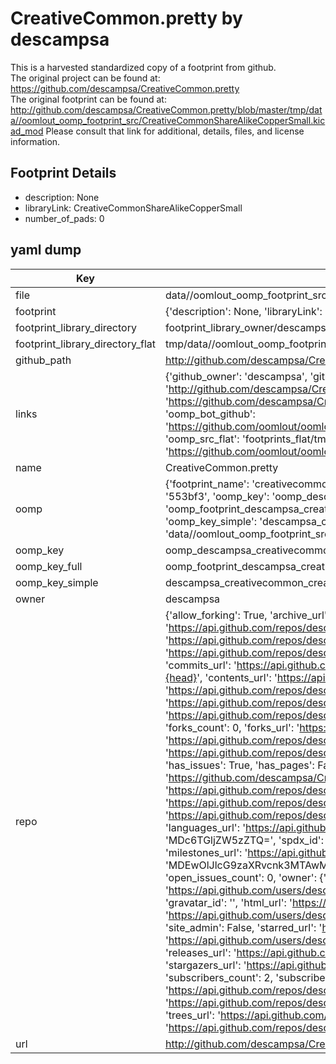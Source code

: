 # CreativeCommon.pretty by descampsa  
This is a harvested standardized copy of a footprint from github.  
The original project can be found at:  
https://github.com/descampsa/CreativeCommon.pretty  
The original footprint can be found at:
http://github.com/descampsa/CreativeCommon.pretty/blob/master/tmp/data//oomlout_oomp_footprint_src/CreativeCommonShareAlikeCopperSmall.kicad_mod
Please consult that link for additional, details, files, and license information.  
## Footprint Details
* description: None  
* libraryLink: CreativeCommonShareAlikeCopperSmall  
* number_of_pads: 0  
## yaml dump  
| Key | Value |  
| --- | --- |  
| file | data//oomlout_oomp_footprint_src/CreativeCommon.pretty/CreativeCommonShareAlikeCopperSmall.kicad_mod |  
| footprint | {'description': None, 'libraryLink': 'CreativeCommonShareAlikeCopperSmall', 'number_of_pads': 0} |  
| footprint_library_directory | footprint_library_owner/descampsa_CreativeCommon.pretty |  
| footprint_library_directory_flat | tmp/data//oomlout_oomp_footprint_src/footprints_flat/descampsa_creativecommon_creativecommonsharealikecoppersmall/working |  
| github_path | http://github.com/descampsa/CreativeCommon.pretty/blob/master/tmp/data//oomlout_oomp_footprint_src/CreativeCommonShareAlikeCopperSmall.kicad_mod |  
| links | {'github_owner': 'descampsa', 'github_repo_name': 'CreativeCommon.pretty', 'github_src': 'http://github.com/descampsa/CreativeCommon.pretty/blob/master/tmp/data//oomlout_oomp_footprint_src/CreativeCommonShareAlikeCopperSmall.kicad_mod', 'github_src_repo': 'https://github.com/descampsa/CreativeCommon.pretty', 'oomp_bot': 'tmp/data//oomlout_oomp_footprint_src/footprints/descampsa_creativecommon_creativecommonsharealikecoppersmall/working', 'oomp_bot_github': 'https://github.com/oomlout/oomlout_oomp_footprint_bot/tree/main/tmp/data//oomlout_oomp_footprint_src/footprints/descampsa_creativecommon_creativecommonsharealikecoppersmall/working', 'oomp_src_flat': 'footprints_flat/tmp/data//oomlout_oomp_footprint_src/footprints_flat/descampsa_creativecommon_creativecommonsharealikecoppersmall/working', 'oomp_src_flat_github': 'https://github.com/oomlout/oomlout_oomp_footprint_src/tree/main/tmp/data//oomlout_oomp_footprint_src/footprints_flat/descampsa_creativecommon_creativecommonsharealikecoppersmall/working'} |  
| name | CreativeCommon.pretty |  
| oomp | {'footprint_name': 'creativecommonsharealikecoppersmall', 'library_name': 'creativecommon', 'md5': '553bf3000457c6910447d7cdd85a2c30', 'md5_10': '553bf30004', 'md5_5': '553bf', 'md5_6': '553bf3', 'oomp_key': 'oomp_descampsa_creativecommon_creativecommonsharealikecoppersmall', 'oomp_key_extra': 'oomp_footprint_descampsa_creativecommon_creativecommonsharealikecoppersmall', 'oomp_key_full': 'oomp_footprint_descampsa_creativecommon_creativecommonsharealikecoppersmall_553bf3', 'oomp_key_simple': 'descampsa_creativecommon_creativecommonsharealikecoppersmall', 'original_filename': 'data//oomlout_oomp_footprint_src/CreativeCommon.pretty/CreativeCommonShareAlikeCopperSmall.kicad_mod', 'owner_name': 'descampsa'} |  
| oomp_key | oomp_descampsa_creativecommon_creativecommonsharealikecoppersmall |  
| oomp_key_full | oomp_footprint_descampsa_creativecommon_creativecommonsharealikecoppersmall |  
| oomp_key_simple | descampsa_creativecommon_creativecommonsharealikecoppersmall |  
| owner | descampsa |  
| repo | {'allow_forking': True, 'archive_url': 'https://api.github.com/repos/descampsa/CreativeCommon.pretty/{archive_format}{/ref}', 'archived': False, 'assignees_url': 'https://api.github.com/repos/descampsa/CreativeCommon.pretty/assignees{/user}', 'blobs_url': 'https://api.github.com/repos/descampsa/CreativeCommon.pretty/git/blobs{/sha}', 'branches_url': 'https://api.github.com/repos/descampsa/CreativeCommon.pretty/branches{/branch}', 'clone_url': 'https://github.com/descampsa/CreativeCommon.pretty.git', 'collaborators_url': 'https://api.github.com/repos/descampsa/CreativeCommon.pretty/collaborators{/collaborator}', 'comments_url': 'https://api.github.com/repos/descampsa/CreativeCommon.pretty/comments{/number}', 'commits_url': 'https://api.github.com/repos/descampsa/CreativeCommon.pretty/commits{/sha}', 'compare_url': 'https://api.github.com/repos/descampsa/CreativeCommon.pretty/compare/{base}...{head}', 'contents_url': 'https://api.github.com/repos/descampsa/CreativeCommon.pretty/contents/{+path}', 'contributors_url': 'https://api.github.com/repos/descampsa/CreativeCommon.pretty/contributors', 'created_at': '2016-10-15T17:28:27Z', 'default_branch': 'master', 'deployments_url': 'https://api.github.com/repos/descampsa/CreativeCommon.pretty/deployments', 'description': 'Kicad footprints for CreativeCommon logos', 'disabled': False, 'downloads_url': 'https://api.github.com/repos/descampsa/CreativeCommon.pretty/downloads', 'events_url': 'https://api.github.com/repos/descampsa/CreativeCommon.pretty/events', 'fork': False, 'forks': 0, 'forks_count': 0, 'forks_url': 'https://api.github.com/repos/descampsa/CreativeCommon.pretty/forks', 'full_name': 'descampsa/CreativeCommon.pretty', 'git_commits_url': 'https://api.github.com/repos/descampsa/CreativeCommon.pretty/git/commits{/sha}', 'git_refs_url': 'https://api.github.com/repos/descampsa/CreativeCommon.pretty/git/refs{/sha}', 'git_tags_url': 'https://api.github.com/repos/descampsa/CreativeCommon.pretty/git/tags{/sha}', 'git_url': 'git://github.com/descampsa/CreativeCommon.pretty.git', 'has_discussions': False, 'has_downloads': True, 'has_issues': True, 'has_pages': False, 'has_projects': True, 'has_wiki': True, 'homepage': None, 'hooks_url': 'https://api.github.com/repos/descampsa/CreativeCommon.pretty/hooks', 'html_url': 'https://github.com/descampsa/CreativeCommon.pretty', 'id': 71002820, 'is_template': False, 'issue_comment_url': 'https://api.github.com/repos/descampsa/CreativeCommon.pretty/issues/comments{/number}', 'issue_events_url': 'https://api.github.com/repos/descampsa/CreativeCommon.pretty/issues/events{/number}', 'issues_url': 'https://api.github.com/repos/descampsa/CreativeCommon.pretty/issues{/number}', 'keys_url': 'https://api.github.com/repos/descampsa/CreativeCommon.pretty/keys{/key_id}', 'labels_url': 'https://api.github.com/repos/descampsa/CreativeCommon.pretty/labels{/name}', 'language': None, 'languages_url': 'https://api.github.com/repos/descampsa/CreativeCommon.pretty/languages', 'license': {'key': 'bsd-2-clause', 'name': 'BSD 2-Clause "Simplified" License', 'node_id': 'MDc6TGljZW5zZTQ=', 'spdx_id': 'BSD-2-Clause', 'url': 'https://api.github.com/licenses/bsd-2-clause'}, 'merges_url': 'https://api.github.com/repos/descampsa/CreativeCommon.pretty/merges', 'milestones_url': 'https://api.github.com/repos/descampsa/CreativeCommon.pretty/milestones{/number}', 'mirror_url': None, 'name': 'CreativeCommon.pretty', 'network_count': 0, 'node_id': 'MDEwOlJlcG9zaXRvcnk3MTAwMjgyMA==', 'notifications_url': 'https://api.github.com/repos/descampsa/CreativeCommon.pretty/notifications{?since,all,participating}', 'open_issues': 0, 'open_issues_count': 0, 'owner': {'avatar_url': 'https://avatars.githubusercontent.com/u/7195391?v=4', 'events_url': 'https://api.github.com/users/descampsa/events{/privacy}', 'followers_url': 'https://api.github.com/users/descampsa/followers', 'following_url': 'https://api.github.com/users/descampsa/following{/other_user}', 'gists_url': 'https://api.github.com/users/descampsa/gists{/gist_id}', 'gravatar_id': '', 'html_url': 'https://github.com/descampsa', 'id': 7195391, 'login': 'descampsa', 'node_id': 'MDQ6VXNlcjcxOTUzOTE=', 'organizations_url': 'https://api.github.com/users/descampsa/orgs', 'received_events_url': 'https://api.github.com/users/descampsa/received_events', 'repos_url': 'https://api.github.com/users/descampsa/repos', 'site_admin': False, 'starred_url': 'https://api.github.com/users/descampsa/starred{/owner}{/repo}', 'subscriptions_url': 'https://api.github.com/users/descampsa/subscriptions', 'type': 'User', 'url': 'https://api.github.com/users/descampsa'}, 'private': False, 'pulls_url': 'https://api.github.com/repos/descampsa/CreativeCommon.pretty/pulls{/number}', 'pushed_at': '2016-10-15T17:33:10Z', 'releases_url': 'https://api.github.com/repos/descampsa/CreativeCommon.pretty/releases{/id}', 'size': 2, 'ssh_url': 'git@github.com:descampsa/CreativeCommon.pretty.git', 'stargazers_count': 0, 'stargazers_url': 'https://api.github.com/repos/descampsa/CreativeCommon.pretty/stargazers', 'statuses_url': 'https://api.github.com/repos/descampsa/CreativeCommon.pretty/statuses/{sha}', 'subscribers_count': 2, 'subscribers_url': 'https://api.github.com/repos/descampsa/CreativeCommon.pretty/subscribers', 'subscription_url': 'https://api.github.com/repos/descampsa/CreativeCommon.pretty/subscription', 'svn_url': 'https://github.com/descampsa/CreativeCommon.pretty', 'tags_url': 'https://api.github.com/repos/descampsa/CreativeCommon.pretty/tags', 'teams_url': 'https://api.github.com/repos/descampsa/CreativeCommon.pretty/teams', 'temp_clone_token': None, 'topics': [], 'trees_url': 'https://api.github.com/repos/descampsa/CreativeCommon.pretty/git/trees{/sha}', 'updated_at': '2016-10-15T17:28:27Z', 'url': 'https://api.github.com/repos/descampsa/CreativeCommon.pretty', 'visibility': 'public', 'watchers': 0, 'watchers_count': 0, 'web_commit_signoff_required': False} |  
| url | http://github.com/descampsa/CreativeCommon.pretty |  

